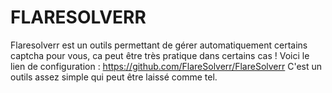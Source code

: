 # FLARESOLVERR

Flaresolverr est un outils permettant de gérer automatiquement certains captcha pour vous, ca peut être très pratique dans certains cas !
Voici le lien de configuration :  https://github.com/FlareSolverr/FlareSolverr
C'est un outils assez simple qui peut être laissé comme tel.
